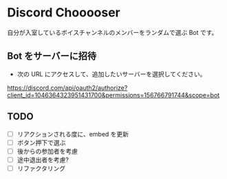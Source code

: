 # Discord Chooooser

自分が入室しているボイスチャンネルのメンバーをランダムで選ぶ Bot です。

## Bot をサーバーに招待

- 次の URL にアクセスして、追加したいサーバーを選択してください。

https://discord.com/api/oauth2/authorize?client_id=1046364323951431700&permissions=156766791744&scope=bot

## TODO

- [ ] リアクションされる度に、embed を更新
- [ ] ボタン押下で選ぶ
- [ ] 後からの参加者を考慮
- [ ] 途中退出者を考慮?
- [ ] リファクタリング
